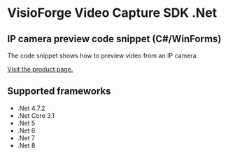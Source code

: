 ﻿# VisioForge Video Capture SDK .Net

## IP camera preview code snippet (C#/WinForms)

The code snippet shows how to preview video from an IP camera.

[Visit the product page.](https://www.visioforge.com/video-capture-sdk-net)

## Supported frameworks

* .Net 4.7.2
* .Net Core 3.1
* .Net 5
* .Net 6
* .Net 7
* .Net 8
